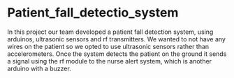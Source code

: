 # Patient_fall_detectio_system

In this project our team developed a patient fall detection system, using arduinos, ultrasonic sensors and rf transmitters.
We wanted to not have any wires on the patient so we opted to use ultrasonic sensors rather than accelerometers.
Once the system detects the patient on the ground it sends a signal using the rf module to the nurse alert system, which is another arduino with a buzzer.
